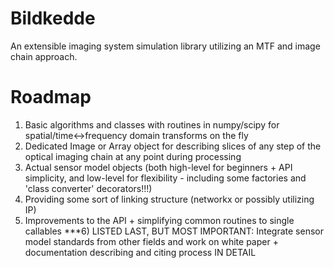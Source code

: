 # Bildkedde
An extensible imaging system simulation library utilizing an MTF and image chain approach.

# Roadmap

1) Basic algorithms and classes with routines in numpy/scipy for spatial/time<->frequency domain transforms on the fly 
2) Dedicated Image or Array object for describing slices of any step of the optical imaging chain at any point during processing
3) Actual sensor model objects (both high-level for beginners + API simplicity, and low-level for flexibility - including some factories and 'class converter' decorators!!!)
4) Providing some sort of linking structure (networkx or possibly utilizing IP)
5) Improvements to the API + simplifying common routines to single callables
***6) LISTED LAST, BUT MOST IMPORTANT: Integrate sensor model standards from other fields and work on white paper + documentation describing and citing process IN DETAIL 
 

